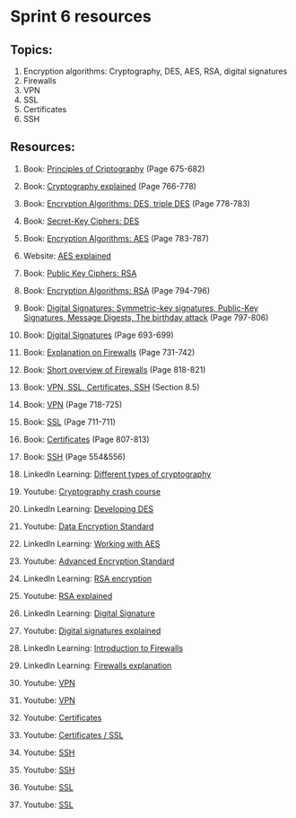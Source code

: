 # Sprint 6 resources

## Topics:

1. Encryption algorithms: Cryptography, DES, AES, RSA, digital signatures
2. Firewalls
3. VPN
4. SSL
5. Certificates
6. SSH

## Resources:

1. Book: [Principles of Criptography](https://tinyurl.com/75udyaj9) (Page 675-682)

2. Book: [Cryptography explained](http://index-of.es/Varios-2/Computer%20Networks%205th%20Edition.pdf#page=790) (Page 766-778)

3. Book: [Encryption Algorithms: DES, triple DES](http://index-of.es/Varios-2/Computer%20Networks%205th%20Edition.pdf#page=802) (Page 778-783)

4. Book: [Secret-Key Ciphers: DES](https://book.systemsapproach.org/security/crypto.html?highlight=rsa#secret-key-ciphers)

5. Book: [Encryption Algorithms: AES](http://index-of.es/Varios-2/Computer%20Networks%205th%20Edition.pdf#page=807) (Page 783-787)

6. Website: [AES explained](https://searchsecurity.techtarget.com/definition/Advanced-Encryption-Standard)

7. Book: [Public Key Ciphers: RSA](https://book.systemsapproach.org/security/crypto.html?highlight=rsa#public-key-ciphers)

8. Book: [Encryption Algorithms: RSA](http://index-of.es/Varios-2/Computer%20Networks%205th%20Edition.pdf#page=818) (Page 794-796)

9. Book: [Digital Signatures: Symmetric-key signatures, Public-Key Signatures, Message Digests, The birthday attack](http://index-of.es/Varios-2/Computer%20Networks%205th%20Edition.pdf#page=821) (Page 797-806)

10. Book: [Digital Signatures](https://tinyurl.com/spp5h5h2) (Page 693-699)

11. Book: [Explanation on Firewalls](https://tinyurl.com/6kyndkms) (Page 731-742)

12. Book: [Short overview of Firewalls](http://index-of.es/Varios-2/Computer%20Networks%205th%20Edition.pdf#page=842) (Page 818-821)

13. Book: [VPN, SSL, Certificates, SSH](https://book.systemsapproach.org/security/systems.html?highlight=des) (Section 8.5)

15. Book: [VPN](https://eclass.teicrete.gr/modules/document/file.php/TP326/%CE%98%CE%B5%CF%89%CF%81%CE%AF%CE%B1%20(Lectures)/Computer_Networking_A_Top-Down_Approach.pdf#page=745) (Page 718-725)

16. Book: [SSL](https://eclass.teicrete.gr/modules/document/file.php/TP326/%CE%98%CE%B5%CF%89%CF%81%CE%AF%CE%B1%20(Lectures)/Computer_Networking_A_Top-Down_Approach.pdf#page=738) (Page 711-711)

17. Book: [Certificates](http://index-of.es/Varios-2/Computer%20Networks%205th%20Edition.pdf#page=831) (Page 807-813)

18. Book: [SSH](http://index-of.es/Varios-2/Computer%20Networks%205th%20Edition.pdf#page=578) (Page 554&556)

19. LinkedIn Learning: [Different types of cryptography](https://www.linkedin.com/learning/ethical-hacking-cryptography/different-types-of-cryptography?u=49112041)

20. Youtube: [Cryptography crash course](https://www.youtube.com/watch?v=jhXCTbFnK8o)

21. LinkedIn Learning: [Developing DES](https://www.linkedin.com/learning/learning-cryptography-and-network-security-2/developing-des?u=49112041)

22. Youtube: [Data Encryption Standard](https://www.youtube.com/watch?v=Y61qn_SQl40)

23. LinkedIn Learning: [Working with AES](https://www.linkedin.com/learning/learning-cryptography-and-network-security-2/work-with-aes?resume=false&u=49112041)

24. Youtube: [Advanced Encryption Standard](https://www.youtube.com/watch?v=X8whYEWoDSI)

25. LinkedIn Learning: [RSA encryption](https://www.linkedin.com/learning/cissp-cert-prep-3-security-architecture-and-engineering-2018/rivest-shamir-adleman-rsa?resume=false&u=49112041)

26. Youtube: [RSA explained](https://www.youtube.com/watch?v=wXB-V_Keiu8)

27. LinkedIn Learning: [Digital Signature](https://www.linkedin.com/learning/cissp-cert-prep-3-security-architecture-and-engineering-2018/digital-signatures?u=49112041)

28. Youtube: [Digital signatures explained](https://www.youtube.com/watch?v=s22eJ1eVLTU)

29. LinkedIn Learning: [Introduction to Firewalls](https://www.linkedin.com/learning/comptia-network-plus-n10-007-cert-prep-9-managing-the-network/introduction-to-firewalls?u=49112041)

30. LinkedIn Learning: [Firewalls explanation](https://www.linkedin.com/learning/comptia-network-plus-n10-007-cert-prep-9-managing-the-network/firewalls?u=49112041)

31. Youtube: [VPN](https://youtu.be/_wQTRMBAvzg)

32. Youtube: [VPN](https://www.youtube.com/watch?v=9JQtyQEpQV8)

33. Youtube: [Certificates](https://youtu.be/LRMBZhdFjDI)

34. Youtube: [Certificates / SSL](https://youtu.be/33VYnE7Bzpk)

35. Youtube: [SSH](https://youtu.be/v_cVEpESG3g)

36. Youtube: [SSH](https://youtu.be/ORcvSkgdA58)

37. Youtube: [SSL](https://youtu.be/rROgWTfA5qE)

38. Youtube: [SSL](https://youtu.be/iQsKdtjwtYI)
